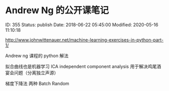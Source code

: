 # Andrew Ng 的公开课笔记


ID: 355
Status: publish
Date: 2018-06-22 05:45:00
Modified: 2020-05-16 11:10:18


http://www.johnwittenauer.net/machine-learning-exercises-in-python-part-1/

Andrew ng 课程的 python 解法


拟合曲线也是机器学习
ICA independent component analysis 用于解决鸡尾酒宴会问题（分离独立声源）

梯度下降法
两种
Batch
Random